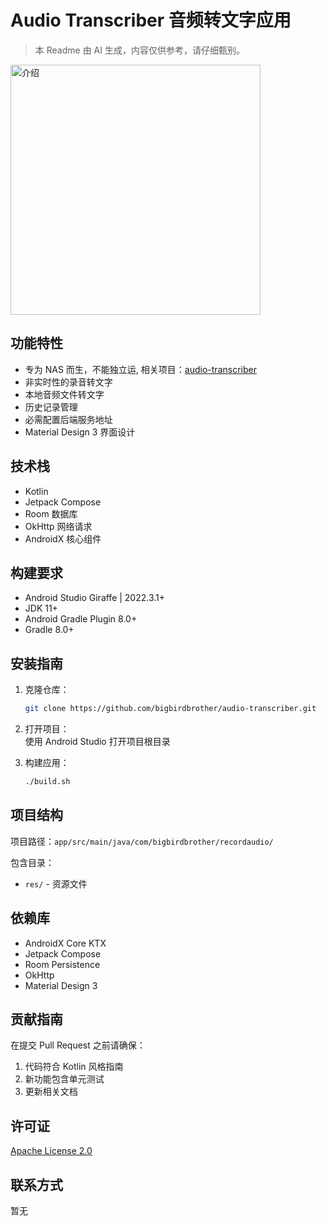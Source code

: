 # Audio Transcriber 音频转文字应用
> 本 Readme 由 AI 生成，内容仅供参考，请仔细甄别。
<img src="https://github.com/user-attachments/assets/472dddcf-20f7-42d7-af29-b4b3e5e0c5b0" alt="介绍" width="400"/>

## 功能特性

- 专为 NAS 而生，不能独立运, 相关项目：[audio-transcriber](https://github.com/bigbirdbrother/audio-transcriber)
- 非实时性的录音转文字
- 本地音频文件转文字
- 历史记录管理
- 必需配置后端服务地址
- Material Design 3 界面设计

## 技术栈

- Kotlin
- Jetpack Compose
- Room 数据库
- OkHttp 网络请求
- AndroidX 核心组件

## 构建要求

- Android Studio Giraffe | 2022.3.1+
- JDK 11+
- Android Gradle Plugin 8.0+
- Gradle 8.0+

## 安装指南

1. 克隆仓库：  
   ```bash
   git clone https://github.com/bigbirdbrother/audio-transcriber.git
   ```
2. 打开项目：  
   使用 Android Studio 打开项目根目录

3. 构建应用：  
   ```bash
   ./build.sh
   ```

## 项目结构

项目路径：`app/src/main/java/com/bigbirdbrother/recordaudio/`

包含目录：
- `res/` - 资源文件

## 依赖库

- AndroidX Core KTX
- Jetpack Compose
- Room Persistence
- OkHttp
- Material Design 3

## 贡献指南

在提交 Pull Request 之前请确保：

1. 代码符合 Kotlin 风格指南
2. 新功能包含单元测试
3. 更新相关文档

## 许可证

[Apache License 2.0](https://www.apache.org/licenses/LICENSE-2.0)

## 联系方式

暂无
